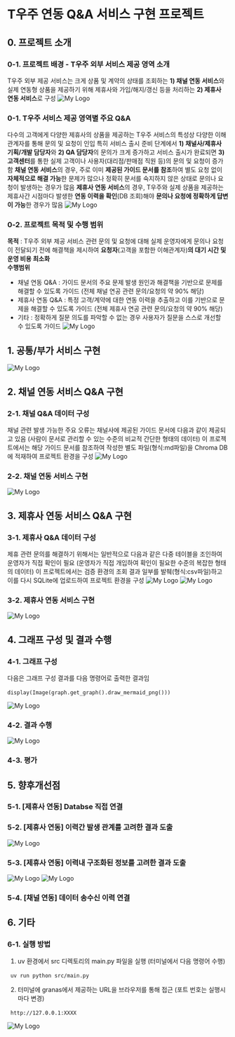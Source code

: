 # T우주 연동 Q&A 서비스 구현 프로젝트

## 0. 프로젝트 소개
### 0-1. 프로젝트 배경 - T우주 외부 서비스 제공 영역 소개
T우주 외부 제공 서비스는 크게 상품 및 계약의 상태를 조회하는 **1) 채널 연동 서비스**와 실제 연동형 상품을 제공하기 위해 제휴사와 가입/해지/갱신 등을 처리하는 **2) 제휴사 연동 서비스**로 구성
![My Logo](images/PRJ-T우주소개-0927.png)

### 0-1. T우주 서비스 제공 영역별 주요 Q&A
다수의 고객에게 다양한 제휴사의 상품을 제공하는 T우주 서비스의 특성상 다양한 이해관계자를 통해 문의 및 요청이 인입
특히 서비스 출시 준비 단계에서 **1) 채널사/제휴사 기획/개발 담당자**와 **2) QA 담당자**의 문의가 크게 증가하고 서비스 출시가 완료되면 **3) 고객센터**를 통한 실제 고객이나 사용자(대리점/판매점 직원 등)의 문의 및 요청이 증가함
**채널 연동 서비스**의 경우, 주로 이미 **제공된 가이드 문서를 참조**하여 별도 요청 없이 **자체적으로 해결 가능**한 문제가 많으나 정확히 문서를 숙지하지 않은 상태로 문의나 요청이 발생하는 경우가 많음
**제휴사 연동 서비스**의 경우, T우주와 실제 상품을 제공하는 제휴사간 시점마다 발생한 **연동 이력을 확인**(DB 조회)해야 **문의나 요청에 정확하게 댭변이 가능**한 경우가 많음 
![My Logo](images/PRJ-T우주QnA-0927.png)

### 0-2. 프로젝트 목적 및 수행 범위
**목적** : T우주 외부 제공 서비스 관련 문의 및 요청에 대해 실제 운영자에게 문의나 요청이 전달되기 전에 해결책을 제시하여 **요청자**(고객을 포함한 이해관계자)**의 대기 시간 및 운영 비용 최소화**  
**수행범위**
- 채널 연동 Q&A : 가이드 문서의 주요 문제 발생 원인과 해결책을 기반으로 문제를 해결할 수 있도록 가이드 (전체 채널 연공 관련 문의/요청의 약 90% 해당) 
- 제휴사 연동 Q&A : 특정 고객/계약에 대한 연동 이력을 추출하고 이를 기반으로 문제을 해결할 수 있도록 가이드 (전체 제휴사 연공 관련 문의/요청의 약 90% 해당) 
- 기타 : 정확하게 질문 의도를 파악할 수 없는 경우 사용자가 질문을 스스로 개선할 수 있도록 가이드
![My Logo](images/PRJ-서비스제공구조-1001.png)

## 1. 공통/부가 서비스 구현

![My Logo](images/PRJ-채널연동구조-3-1001.png)

## 2. 채널 연동 서비스 Q&A 구현

### 2-1. 채널 Q&A 데이터 구성
채널 관련 발생 가능한 주요 오류는 채널사에 제공된 가이드 문서에 다음과 같이 제공되고 있음 (사람이 문서로 관리할 수 있는 수준의 비교적 간단한 형태의 데이터)
이 프로젝트에서는 해당 가이드 문서를 참조하여 작성한 별도 파일(형식:md파일)을 Chroma DB에 적재하여 프로젝트 환경을 구성 
![My Logo](images/PRJ-채널이력구성-0929.png)
### 2-2. 채널 연동 서비스 구현
![My Logo](images/PRJ-채널QnA구현-0929.png)

## 3. 제휴사 연동 서비스 Q&A 구현

### 3-1. 제휴사 Q&A 데이터 구성
제휴 관련 문의를 해결하기 위해서는 일반적으로 다음과 같은 다중 테이블을 조인하여 운영자가 직접 확인이 필요 (운영자가 직접 개입하여 확인이 필요한 수준의 복잡한 형태의 데이터)
이 프로젝트에서는 검증 환경의 조회 결과 일부를 발췌(형식:csv파일)하고 이를 다시 SQLite에 업로드하여 프로젝트 환경을 구성
![My Logo](images/PRJ-제휴이력구성-0928.png)
![My Logo](images/PRJ-제휴연동데이터구성-2-0930.png)

### 3-2. 제휴사 연동 서비스 구현
![My Logo](images/PRJ-제휴연동구조-3-1001.png)

## 4. 그래프 구성 및 결과 수행

### 4-1. 그래프 구성
다음은 그래프 구성 결과를 다음 명령어로 출력한 결과임

```display(Image(graph.get_graph().draw_mermaid_png()))```

![My Logo](images/PRJ-그래프구조출력-0928.png)
### 4-2. 결과 수행
![My Logo](images/PRJ-수행예시-1001.png)
### 4-3. 평가


## 5. 향후개선점

### 5-1. [제휴사 연동] Databse 직접 연결

### 5-2. [제휴사 연동] 이력간 발생 관계를 고려한 결과 도출
![My Logo](images/PRJ-개선사항3-0929.png)
### 5-3. [제휴사 연동] 이력내 구조화된 정보를 고려한 결과 도출
![My Logo](images/PRJ-개선사항2-1-0929.png)
![My Logo](images/PRJ-개선사항2-2-0929.png)
### 5-4. [채널 연동] 데이터 송수신 이력 연결

## 6. 기타

### 6-1. 실행 방법
1. uv 환경에서 src 디렉토리의 main.py 파일을 실행 (터미널에서 다음 명령어 수행)

``` uv run python src/main.py```  

2. 터미널에 granas에서 제공하는 URL을 브라우저를 통해 접근 (포트 번호는 실행시마다 변경)

``` http://127.0.0.1:XXXX```

![My Logo](images/PRJ-실행방법-1001.png)
